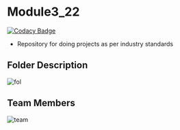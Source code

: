 # Module3_22

[![Codacy Badge](https://api.codacy.com/project/badge/Grade/e87aa0de98fb405681dad984f0e74a99)](https://app.codacy.com/gh/Koushika-B/Module3_22?utm_source=github.com&utm_medium=referral&utm_content=Koushika-B/Module3_22&utm_campaign=Badge_Grade_Settings)

* Repository for doing projects as per industry standards

## Folder Description

![fol](https://user-images.githubusercontent.com/98836479/157915507-8c1ec320-d63b-480b-8495-d724d7995c3e.PNG)

## Team Members

![team](https://user-images.githubusercontent.com/98836479/157916868-9f9be0b9-6ee5-4d4b-bf6e-230c3cd0e5c9.PNG)
